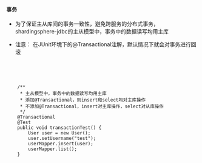 #### 事务

* 为了保证主从库间的事务一致性，避免跨服务的分布式事务，shardingsphere-jdbc的主从模型中，事务中的数据读写均用主库

* 注意： 在JUnit环境下的@Transactional注解，默认情况下就会对事务进行回滚

<br/><br/>
```

    /**
     * 主从模型中，事务中的数据读写均用主库
     * 添加@Transactional，则insert和select均对主库操作
     * 不添加@Transactional，insert对主库操作，select对从库操作
     */
    @Transactional
    @Test
    public void transactionTest() {
        User user = new User();
        user.setUsername("test");
        userMapper.insert(user);
        userMapper.list();
    }
```
